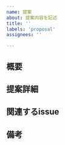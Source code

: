 ```yaml
---
name: 提案
about: 提案内容を記述
title: ''
labels: 'proposal'
assignees: ''

---
```


## 概要

## 提案詳細

## 関連するissue

## 備考
